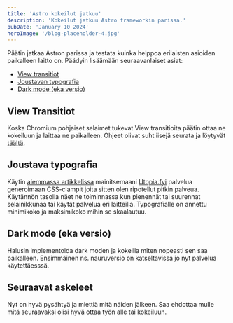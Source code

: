 ```yaml
---
title: 'Astro kokeilut jatkuu'
description: 'Kokeilut jatkuu Astro frameworkin parissa.'
pubDate: 'January 10 2024'
heroImage: '/blog-placeholder-4.jpg'
---
```


Päätin jatkaa Astron parissa ja testata kuinka helppoa erilaisten asioiden paikalleen laitto on. Päädyin lisäämään seuraavanlaiset asiat:

* <a href="#view-transitiot">View transitiot</a>
* <a href="#joustava-typografia">Joustavan typografia</a>
* <a href="#dark-mode-eka-versio">Dark mode (eka versio)</a>

## View Transitiot

Koska Chromium pohjaiset selaimet tukevat View transitioita päätin ottaa ne kokeiluun ja laittaa ne paikalleen. Ohjeet olivat suht iisejä seurata ja löytyvät <a href="https://docs.astro.build/en/guides/view-transitions/">täältä</a>. 

## Joustava typografia

Käytin <a href="/blog/saitti-inspiraatiota/">aiemmassa artikkelissa</a> mainitsemaani <a href="https://utopia.fyi">Utopia.fyi</a> palvelua generoimaan CSS-clampit joita sitten olen ripotellut pitkin palveua. Käytännön tasolla näet ne toiminnassa kun pienennät tai suurennat selainikkunaa tai käytät palvelua eri laitteilla. Typografialle on annettu minimikoko ja maksimikoko mihin se skaalautuu.

## Dark mode (eka versio)

Halusin implementoida dark moden ja kokeilla miten nopeasti sen saa paikalleen. Ensimmäinen ns. nauruversio on katseltavissa jo nyt palvelua käytettäesssä.

## Seuraavat askeleet

Nyt on hyvä pysähtyä ja miettiä mitä näiden jälkeen. Saa ehdottaa mulle mitä seuraavaksi olisi hyvä ottaa työn alle tai kokeiluun.